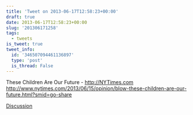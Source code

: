 ```yaml
---
title: 'Tweet on 2013-06-17T12:58:23+00:00'
draft: true
date: 2013-06-17T12:58:23+00:00
slug: '201306171258'
tags:
  - tweets
is_tweet: true
tweet_info:
  id: '346507094461136897'
  type: 'post'
  is_thread: False
---
```




These Children Are Our Future - <http://NYTimes.com> <http://www.nytimes.com/2013/06/15/opinion/blow-these-children-are-our-future.html?smid=go-share>

[Discussion](https://x.com/sytelus/status/346507094461136897)
